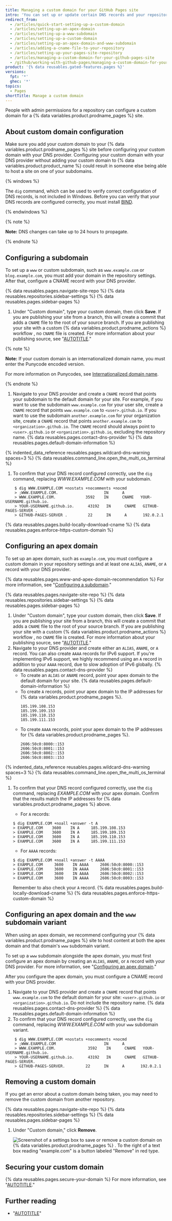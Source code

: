 ```yaml
---
title: Managing a custom domain for your GitHub Pages site
intro: 'You can set up or update certain DNS records and your repository settings to point the default domain for your {% data variables.product.prodname_pages %} site to a custom domain.'
redirect_from:
  - /articles/quick-start-setting-up-a-custom-domain
  - /articles/setting-up-an-apex-domain
  - /articles/setting-up-a-www-subdomain
  - /articles/setting-up-a-custom-domain
  - /articles/setting-up-an-apex-domain-and-www-subdomain
  - /articles/adding-a-cname-file-to-your-repository
  - /articles/setting-up-your-pages-site-repository
  - /articles/managing-a-custom-domain-for-your-github-pages-site
  - /github/working-with-github-pages/managing-a-custom-domain-for-your-github-pages-site
product: '{% data reusables.gated-features.pages %}'
versions:
  fpt: '*'
  ghec: '*'
topics:
  - Pages
shortTitle: Manage a custom domain
---
```


People with admin permissions for a repository can configure a custom domain for a {% data variables.product.prodname_pages %} site.

## About custom domain configuration

Make sure you add your custom domain to your {% data variables.product.prodname_pages %} site before configuring your custom domain with your DNS provider. Configuring your custom domain with your DNS provider without adding your custom domain to {% data variables.product.product_name %} could result in someone else being able to host a site on one of your subdomains.

{% windows %}

The `dig` command, which can be used to verify correct configuration of DNS records, is not included in Windows. Before you can verify that your DNS records are configured correctly, you must install [BIND](https://www.isc.org/bind/).

{% endwindows %}

{% note %}

**Note:** DNS changes can take up to 24 hours to propagate.

{% endnote %}

## Configuring a subdomain

To set up a `www` or custom subdomain, such as `www.example.com` or `blog.example.com`, you must add your domain in the repository settings. After that, configure a CNAME record with your DNS provider.

{% data reusables.pages.navigate-site-repo %}
{% data reusables.repositories.sidebar-settings %}
{% data reusables.pages.sidebar-pages %}
1. Under "Custom domain", type your custom domain, then click **Save**. If you are publishing your site from a branch, this will create a commit that adds a `CNAME` file to the root of your source branch. If you are publishing your site with a custom {% data variables.product.prodname_actions %} workflow , no `CNAME` file is created. For more information about your publishing source, see "[AUTOTITLE](/pages/getting-started-with-github-pages/configuring-a-publishing-source-for-your-github-pages-site)."

  {% note %}

  **Note:** If your custom domain is an internationalized domain name, you must enter the Punycode encoded version.

  For more information on Punycodes, see [Internationalized domain name](https://en.wikipedia.org/wiki/Internationalized_domain_name).

  {% endnote %}

1. Navigate to your DNS provider and create a `CNAME` record that points your subdomain to the default domain for your site. For example, if you want to use the subdomain `www.example.com` for your user site, create a `CNAME` record that points `www.example.com` to `<user>.github.io`. If you want to use the subdomain `another.example.com` for your organization site, create a `CNAME` record that points `another.example.com` to `<organization>.github.io`. The `CNAME` record should always point to `<user>.github.io` or `<organization>.github.io`, excluding the repository name. {% data reusables.pages.contact-dns-provider %} {% data reusables.pages.default-domain-information %}

{% indented_data_reference reusables.pages.wildcard-dns-warning spaces=3 %}
{% data reusables.command_line.open_the_multi_os_terminal %}
1. To confirm that your DNS record configured correctly, use the `dig` command, replacing _WWW.EXAMPLE.COM_ with your subdomain.

```shell
    $ dig WWW.EXAMPLE.COM +nostats +nocomments +nocmd
    > ;WWW.EXAMPLE.COM.                    IN      A
    > WWW.EXAMPLE.COM.             3592    IN      CNAME   YOUR-USERNAME.github.io.
    > YOUR-USERNAME.github.io.      43192   IN      CNAME   GITHUB-PAGES-SERVER .
    > GITHUB-PAGES-SERVER .         22      IN      A       192.0.2.1
```

{% data reusables.pages.build-locally-download-cname %}
{% data reusables.pages.enforce-https-custom-domain %}

## Configuring an apex domain

To set up an apex domain, such as `example.com`, you must configure a custom domain in your repository settings and at least one `ALIAS`, `ANAME`, or `A` record with your DNS provider.

{% data reusables.pages.www-and-apex-domain-recommendation %} For more information, see "[Configuring a subdomain](#configuring-a-subdomain)."

{% data reusables.pages.navigate-site-repo %}
{% data reusables.repositories.sidebar-settings %}
{% data reusables.pages.sidebar-pages %}
1. Under "Custom domain", type your custom domain, then click **Save**. If you are publishing your site from a branch, this will create a commit that adds a `CNAME` file to the root of your source branch. If you are publishing your site with a custom {% data variables.product.prodname_actions %} workflow , no `CNAME` file is created. For more information about your publishing source, see "[AUTOTITLE](/pages/getting-started-with-github-pages/configuring-a-publishing-source-for-your-github-pages-site)."
1. Navigate to your DNS provider and create either an `ALIAS`, `ANAME`, or `A` record. You can also create `AAAA` records for IPv6 support. If you're implementing IPv6 support, we highly recommend using an `A` record in addition to your `AAAA` record, due to slow adoption of IPv6 globally. {% data reusables.pages.contact-dns-provider %}
    - To create an `ALIAS` or `ANAME` record, point your apex domain to the default domain for your site. {% data reusables.pages.default-domain-information %}
    - To create `A` records, point your apex domain to the IP addresses for {% data variables.product.prodname_pages %}.
      ```shell
      185.199.108.153
      185.199.109.153
      185.199.110.153
      185.199.111.153
      ```
    - To create `AAAA` records, point your apex domain to the IP addresses for {% data variables.product.prodname_pages %}.
      ```shell
      2606:50c0:8000::153
      2606:50c0:8001::153
      2606:50c0:8002::153
      2606:50c0:8003::153
      ```

{% indented_data_reference reusables.pages.wildcard-dns-warning spaces=3 %}
{% data reusables.command_line.open_the_multi_os_terminal %}
1. To confirm that your DNS record configured correctly, use the `dig` command, replacing _EXAMPLE.COM_ with your apex domain. Confirm that the results match the IP addresses for {% data variables.product.prodname_pages %} above.
   - For `A` records:
    ```shell
    $ dig EXAMPLE.COM +noall +answer -t A
    > EXAMPLE.COM    3600    IN A     185.199.108.153
    > EXAMPLE.COM    3600    IN A     185.199.109.153
    > EXAMPLE.COM    3600    IN A     185.199.110.153
    > EXAMPLE.COM    3600    IN A     185.199.111.153
    ```
   - For `AAAA` records:
    ```shell
    $ dig EXAMPLE.COM +noall +answer -t AAAA
    > EXAMPLE.COM     3600    IN AAAA     2606:50c0:8000::153
    > EXAMPLE.COM     3600    IN AAAA     2606:50c0:8001::153
    > EXAMPLE.COM     3600    IN AAAA     2606:50c0:8002::153
    > EXAMPLE.COM     3600    IN AAAA     2606:50c0:8003::153
    ```

      Remember to also check your `A` record.
{% data reusables.pages.build-locally-download-cname %}
{% data reusables.pages.enforce-https-custom-domain %}

## Configuring an apex domain and the `www` subdomain variant

When using an apex domain, we recommend configuring your {% data variables.product.prodname_pages %} site to host content at both the apex domain and that domain's `www` subdomain variant.

To set up a `www` subdomain alongside the apex domain, you must first configure an apex domain by creating an `ALIAS`, `ANAME`, or `A` record with your DNS provider. For more information, see "[Configuring an apex domain](#configuring-an-apex-domain)."

After you configure the apex domain, you must configure a CNAME record with your DNS provider.

1. Navigate to your DNS provider and create a `CNAME` record that points `www.example.com` to the default domain for your site: `<user>.github.io` or `<organization>.github.io`. Do not include the repository name. {% data reusables.pages.contact-dns-provider %} {% data reusables.pages.default-domain-information %}
1. To confirm that your DNS record configured correctly, use the `dig` command, replacing _WWW.EXAMPLE.COM_ with your `www` subdomain variant.

```shell
    $ dig WWW.EXAMPLE.COM +nostats +nocomments +nocmd
    > ;WWW.EXAMPLE.COM                     IN      A
    > WWW.EXAMPLE.COM.              3592    IN      CNAME   YOUR-USERNAME.github.io.
    > YOUR-USERNAME.github.io.      43192   IN      CNAME   GITHUB-PAGES-SERVER.
    > GITHUB-PAGES-SERVER.         22      IN      A       192.0.2.1
```

## Removing a custom domain

If you get an error about a custom domain being taken, you may need to remove the custom domain from another repository.

{% data reusables.pages.navigate-site-repo %}
{% data reusables.repositories.sidebar-settings %}
{% data reusables.pages.sidebar-pages %}
1. Under "Custom domain," click **Remove**.

   ![Screenshot of a settings box to save or remove a custom domain on {% data variables.product.prodname_pages %} . To the right of a text box reading "example.com" is a button labeled "Remove" in red type.](/assets/images/help/pages/remove-custom-domain.png)

## Securing your custom domain

{% data reusables.pages.secure-your-domain %} For more information, see "[AUTOTITLE](/pages/configuring-a-custom-domain-for-your-github-pages-site/verifying-your-custom-domain-for-github-pages)."

## Further reading

- "[AUTOTITLE](/pages/configuring-a-custom-domain-for-your-github-pages-site/troubleshooting-custom-domains-and-github-pages)"

